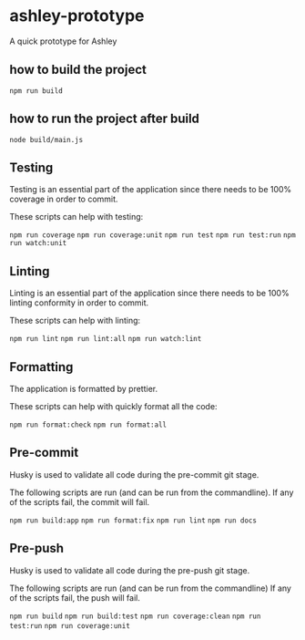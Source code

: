 # ashley-prototype

A quick prototype for Ashley

## how to build the project

`npm run build`

## how to run the project after build 

`node build/main.js`

## Testing

Testing is an essential part of the application since there needs to be 100% coverage in order to commit.

These scripts can help with testing:

`npm run coverage`
`npm run coverage:unit`
`npm run test`
`npm run test:run`
`npm run watch:unit`

## Linting 

Linting is an essential part of the application since there needs to be 100% linting conformity in order to commit.

These scripts can help with linting:

`npm run lint`
`npm run lint:all`
`npm run watch:lint`

## Formatting 

The application is formatted by prettier.

These scripts can help with quickly format all the code:

`npm run format:check`
`npm run format:all`

## Pre-commit

Husky is used to validate all code during the pre-commit git stage.

The following scripts are run (and can be run from the commandline).
If any of the scripts fail, the commit will fail.

`npm run build:app`
`npm run format:fix`
`npm run lint`
`npm run docs`

## Pre-push

Husky is used to validate all code during the pre-push git stage.

The following scripts are run (and can be run from the commandline)
If any of the scripts fail, the push will fail.

`npm run build`
`npm run build:test`
`npm run coverage:clean`
`npm run test:run`
`npm run coverage:unit`

